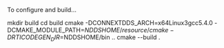 To configure and build...

mkdir build
cd build
cmake -DCONNEXTDDS_ARCH=x64Linux3gcc5.4.0 -DCMAKE_MODULE_PATH=$NDDSHOME/resource/cmake -DRTICODEGEN_DIR=$NDDSHOME/bin ..
cmake --build .